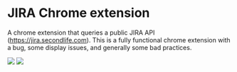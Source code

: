 # JIRA Chrome extension
A chrome extension that queries a public JIRA API (https://jira.secondlife.com).  This is a fully functional chrome extension with a bug, some display issues, and generally some bad practices.

![](https://dzwonsemrish7.cloudfront.net/items/083a223A0n1I2o1w1C0F/Screen%20Shot%202018-07-09%20at%207.09.19%20AM.png?X-CloudApp-Visitor-Id=2778625&v=238e5de1)
![](https://dzwonsemrish7.cloudfront.net/items/2q1v0m1B0G3s1O2X1U0G/Screen%20Shot%202018-07-09%20at%207.09.43%20AM.png?X-CloudApp-Visitor-Id=2778625&v=7ffd9780)
